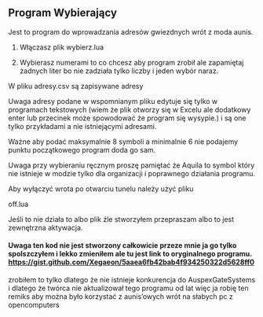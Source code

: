 ## Program Wybierający

Jest to program do wprowadzania adresów gwiezdnych wrót z moda aunis.

1. Włączasz plik wybierz.lua

2. Wybierasz numerami to co chcesz aby program zrobił ale zapamiętaj żadnych liter bo nie zadziała tylko liczby i jeden wybór naraz.

W pliku adresy.csv są zapisywane adresy

Uwaga adresy podane w wspomnianym pliku edytuje się tylko w programach tekstowych (wiem że plik otworzy się w Excelu ale dodatkowy enter lub przecinek może spowodować że program się wysypie.) i są one tylko przykładami a nie istniejącymi adresami.

Ważne aby podać maksymalnie 8 symboli a minimalnie 6 nie podajemy punktu początkowego program doda go sam.

Uwaga przy wybieraniu ręcznym proszę pamiętać że Aquila to symbol który nie istnieje w modzie tylko dla organizacji i poprawnego działania programu.

Aby wyłączyć wrota po otwarciu tunelu należy użyć pliku

off.lua

Jeśli to nie działa to albo plik źle stworzyłem przepraszam albo to jest zewnętrzna aktywacja.

#### Uwaga ten kod nie jest stworzony całkowicie przeze mnie ja go tylko spolszczyłem i lekko zmieniłem ale tu jest link to oryginalnego programu. https://gist.github.com/Xegaeon/5aaea6fb42bab4f934250322d5628ff0

zrobiłem to tylko dlatego że nie istnieje konkurencja do AuspexGateSystems i dlatego że twórca nie aktualizował tego programu od lat więc ja robię ten remiks aby można było korzystać z aunis’owych wrót na słabych pc z opencomputers
